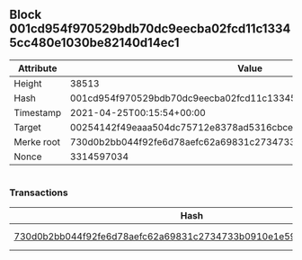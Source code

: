 ## Block 001cd954f970529bdb70dc9eecba02fcd11c13345cc480e1030be82140d14ec1

Attribute | Value
--- | ---
Height | 38513
Hash | 001cd954f970529bdb70dc9eecba02fcd11c13345cc480e1030be82140d14ec1
Timestamp | 2021-04-25T00:15:54+00:00
Target | 00254142f49eaaa504dc75712e8378ad5316cbcead634704b3734b6271167cc4
Merke root | 730d0b2bb044f92fe6d78aefc62a69831c2734733b0910e1e5935578e468dcb4
Nonce | 3314597034

```

```

### Transactions

Hash | Amount
--- | ---
[730d0b2bb044f92fe6d78aefc62a69831c2734733b0910e1e5935578e468dcb4](730d0b2bb044f92fe6d78aefc62a69831c2734733b0910e1e5935578e468dcb4.md) | 10.00000000 SKEPTI 
